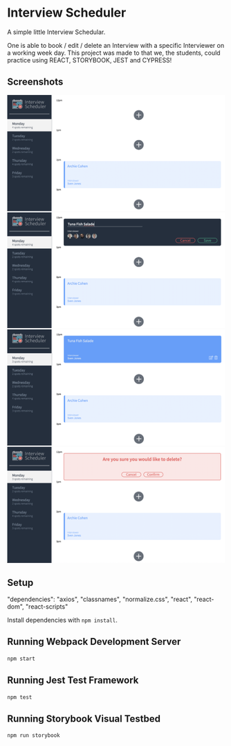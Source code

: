 # Interview Scheduler

  A simple little Interview Schedular.

  One is able to book / edit / delete an Interview with a specific Interviewer on a working week day. This project was made to that we, the students, could practice using REACT, STORYBOOK, JEST and CYPRESS!

## Screenshots

![Empty Appointment](https://github.com/Overseer009/scheduler/blob/master/docs/Empty%20Appointment.png)
![Creating an Appointment](https://github.com/Overseer009/scheduler/blob/master/docs/Creating%20an%20Appointment.png)
![Booked Appointment](https://github.com/Overseer009/scheduler/blob/master/docs/Booked%20Appointment.png)
![Deleting an Appointment](https://github.com/Overseer009/scheduler/blob/master/docs/Deleting%20Appointment.png)

## Setup

"dependencies":
  "axios",
  "classnames",
  "normalize.css",
  "react",
  "react-dom",
  "react-scripts"
  

Install dependencies with `npm install`.

## Running Webpack Development Server

```sh
npm start
```

## Running Jest Test Framework

```sh
npm test
```

## Running Storybook Visual Testbed

```sh
npm run storybook
```

